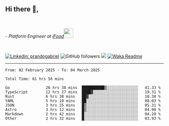 <h2>Hi there  👋,</h2> </br>

<p><em>- Platform Engineer at <a href="https://www.ifood.com.br/">iFood</a><img src="https://media.giphy.com/media/WUlplcMpOCEmTGBtBW/giphy.gif" width="30"> 
</em></p></br>


[![Linkedin: prandogabriel](https://img.shields.io/badge/-prandogabriel-blue?style=flat-square&logo=Linkedin&logoColor=white&link=https://www.linkedin.com/in/prandogabriel/)](https://www.linkedin.com/in/prandogabriel)
![GitHub followers](https://img.shields.io/github/followers/prandogabriel?label=Follow&style=social)
![](https://visitor-badge.glitch.me/badge?page_id=prandogabriel.prandogabriel)
[![Waka Readme](https://github.com/prandogabriel/prandogabriel/actions/workflows/update-stats.yml.yml/badge.svg)](https://github.com/prandogabriel/prandogabriel/actions/workflows/update-stats.yml.yml)

---

<!--START_SECTION:waka-->

```golang
From: 02 February 2025 - To: 04 March 2025

Total Time: 61 hrs 56 mins

Go                26 hrs 38 mins  ██████████▒░░░░░░░░░░░░░░   41.33 %
TypeScript        12 hrs 27 mins  ████▓░░░░░░░░░░░░░░░░░░░░   19.31 %
Rust              6 hrs 38 mins   ██▓░░░░░░░░░░░░░░░░░░░░░░   10.30 %
YAML              5 hrs 10 mins   ██░░░░░░░░░░░░░░░░░░░░░░░   08.03 %
JSON              3 hrs 25 mins   █▒░░░░░░░░░░░░░░░░░░░░░░░   05.31 %
Astro             3 hrs 12 mins   █▒░░░░░░░░░░░░░░░░░░░░░░░   04.98 %
Markdown          2 hrs 42 mins   █░░░░░░░░░░░░░░░░░░░░░░░░   04.20 %
Other             2 hrs 32 mins   █░░░░░░░░░░░░░░░░░░░░░░░░   03.93 %
```

<!--END_SECTION:waka-->
